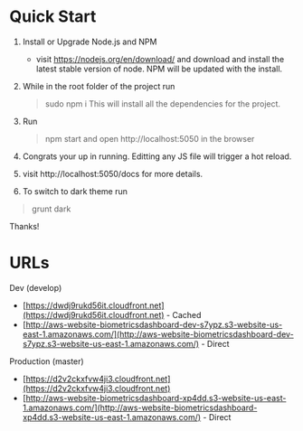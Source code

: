 Quick Start
===========

1. Install or Upgrade Node.js and NPM
    - visit https://nodejs.org/en/download/ and download and install the latest stable version of node. NPM will be updated with the install.

2. While in the root folder of the project run 
    >sudo npm i 
   This will install all the dependencies for the project.

3. Run
    >npm start
   and open http://localhost:5050 in the browser

4. Congrats your up in running. Editting any JS file will trigger a hot reload.

5. visit http://localhost:5050/docs for more details.

6. To switch to dark theme run 
  >grunt dark

Thanks! 

# URLs

Dev (develop)
* [https://dwdj9rukd56it.cloudfront.net](https://dwdj9rukd56it.cloudfront.net) - Cached
* [http://aws-website-biometricsdashboard-dev-s7ypz.s3-website-us-east-1.amazonaws.com/](http://aws-website-biometricsdashboard-dev-s7ypz.s3-website-us-east-1.amazonaws.com/) - Direct

Production (master)
* [https://d2v2ckxfvw4ji3.cloudfront.net](https://d2v2ckxfvw4ji3.cloudfront.net)
* [http://aws-website-biometricsdashboard-xp4dd.s3-website-us-east-1.amazonaws.com/](http://aws-website-biometricsdashboard-xp4dd.s3-website-us-east-1.amazonaws.com/) - Direct

